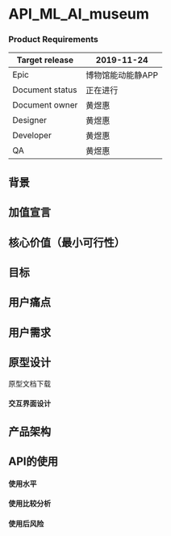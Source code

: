 # API_ML_AI_museum

### Product Requirements
|Target release|2019-11-24|
|---|---|
|Epic|博物馆能动能静APP|
|Document status|正在进行|
|Document owner|黄煜惠|
|Designer|黄煜惠|
|Developer|黄煜惠|
|QA|黄煜惠|

## 背景


## 加值宣言

## 核心价值（最小可行性）

## 目标

## 用户痛点

## 用户需求

## 原型设计
原型文档下载

#### 交互界面设计

## 产品架构

## API的使用

#### 使用水平

#### 使用比较分析

#### 使用后风险
